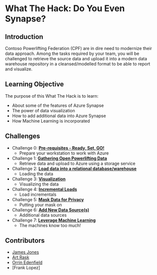 # What The Hack: Do You Even Synapse?

## Introduction
Contoso Powerlifting Federation (CPF) are in dire need to modernize their data approach. Among the tasks required by your team, you will be challenged to retrieve the source data and upload it into a modern data warehouse repository in a cleansed/modelled format to be able to report and visualize. 

## Learning Objective
The purpose of this What The Hack is to learn:
- About some of the features of Azure Synapse
- The power of data visualization
- How to add additional data into Azure Synapse
- How Machine Learning is incorporated 

## Challenges
- Challenge 0: **[Pre-requisites - Ready, Set, GO!](Student/00-prereqs.md)**
   - Prepare your workstation to work with Azure
- Challenge 1:  **[Gathering Open Powerlifting Data](Student/01-data-gathering.md)**
   - Retrieve data and upload to Azure using a storage service
- Challenge 2:  **[Load data into a relational database/warehouse](Student/02-load-data.md)**
   - Loading the data
- Challenge 3:  **[Visualization](Student/03-visualization.md)**
   - Visualizing the data
- Challenge 4:  **[Incremental Loads](Student/04-incrementals.md)**
   - Load incrementals
- Challenge 5:  **[Mask Data for Privacy](Student/05-data-masking.md)**
   - Putting your mask on
 - Challenge 6: **[Add New Data Source(s)](Student/06-new-data.md)**
   - Additional data sources
- Challenge 7:  **[Leverage Machine Learning](Student/07-ml.md)**
   - The machines know too much!

## Contributors
- [James Jones](https://github.com/JamJarchitect/)
- [Art Rask](https://github.com/artraskmsft)
- [Orrin Edenfield](https://github.com/OrrinEdenfield)
- [Frank Lopez]
